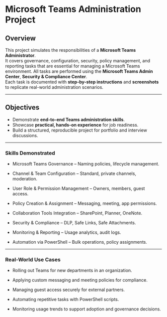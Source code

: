 # Microsoft Teams Administration Project

## Overview
This project simulates the responsibilities of a **Microsoft Teams Administrator**.  
It covers governance, configuration, security, policy management, and reporting tasks that are essential for managing a Microsoft Teams environment.
All tasks are performed using the **Microsoft Teams Admin Center**, **Security & Compliance Center**.  
Each task is documented with **step-by-step instructions** and **screenshots** to replicate real-world administration scenarios.

---

## Objectives
- Demonstrate **end-to-end Teams administration skills**.
- Showcase **practical, hands-on experience** for job readiness.
- Build a structured, reproducible project for portfolio and interview discussions.

---

### Skills Demonstrated
- Microsoft Teams Governance – Naming policies, lifecycle management.

- Channel & Team Configuration – Standard, private channels, moderation.

- User Role & Permission Management – Owners, members, guest access.

- Policy Creation & Assignment – Messaging, meeting, app permissions.

- Collaboration Tools Integration – SharePoint, Planner, OneNote.

- Security & Compliance – DLP, Safe Links, Safe Attachments.

- Monitoring & Reporting – Usage analytics, audit logs.

- Automation via PowerShell – Bulk operations, policy assignments.

 ---

### Real-World Use Cases
- Rolling out Teams for new departments in an organization.

- Applying custom messaging and meeting policies for compliance.

- Managing guest access securely for external partners.

- Automating repetitive tasks with PowerShell scripts.

- Monitoring usage trends to support adoption and governance decisions.
